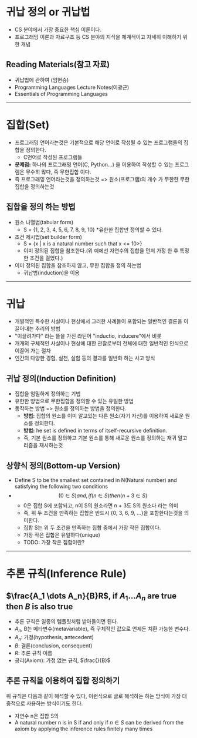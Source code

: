 # 귀납 정의 or 귀납법
* CS 분야에서 가장 중요한 핵심 이론이다.
* 프로그래밍 이론과 자료구조 등 CS 분야의 지식을 체계적이고 자세히 이해하기 위한 개념

## Reading Materials(참고 자료)
* 귀납법에 관하여 (임현승)
* Programming Languages Lecture Notes(이광근)
* Essentials of Programming Languages

***

# 집합(Set)
* 프로그래밍 언어라는것은 기본적으로 해당 언어로 작성될 수 있는 프로그램들의 집합을 정의한다.
    * C언어로 작성된 프로그램들
* **문제점:** 하나의 프로그래밍 언어(C, Python...) 을 이용하여 작성할 수 있는 프로그램은 무수히 많다, 즉 무한집합 이다.
* 즉 프로그래밍 언어라는것을 정의하는것 => 원소(프로그램)의 개수 가 무한한 무한집합을 정의하는것

## 집합을 정의 하는 방법
* 원소 나열법(tabular form)
    * S = {1, 2, 3, 4, 5, 6, 7, 8, 9, 10}
    *유한한 집합만 정의할 수 있다.
* 조건 제시법(set builder form)
    * S = {x | x is a natural number such that x <= 10>}
    * 이미 정의된 집합을 참조한다.(위 예에선 자연수의 집합을 먼저 가정 한 후 특정한 조건을 걸었다.)
* 이미 정의된 집합을 참조하지 않고, 무한 집합을 정의 하는법
    * 귀납법(induction)을 이용

***

# 귀납
* 개별적인 특수한 사실이나 현상에서 그러한 사례들이 포함되는 일반적인 결론을 이끌어내는 추리의 방법
* "이끌려가다" 라는 뜰을 가진 라틴어 "inductio, inducere"에서 비롯
* 개개의 구체적인 사실이나 현상에 대한 관찰로부터 전체에 대한 일반적인 인식으로 이끌어 가는 절차
* 인간의 다양한 경험, 실천, 실험 등의 결과를 일반화 하는 사고 방식

## 귀납 정의(Induction Definition)
* 집합을 엄밀하게 정의하는 기법
* 유한한 방법으로 무한집합을 정의할 수 있는 유일한 방법
* 동작하는 방법 => 원소를 정의하는 방법을 정의한다.
    * **방법:** 집합의 원소를 이미 알고있는 다른 원소(자기 자신)를 이용하여 새로운 원소를 정의한다.
    * **방법:** he set is defined in terms of itself-recursive definition.
    * 즉, 기본 원소를 정의하고 기본 원소를 통해 새로운 원소를 정의하는 재귀 알고리즘을 재시하는것

## 상향식 정의(Bottom-up Version)
* Define S to be the smallest set contained in N(Natural number) and satisfying the following two conditions
* $$(0 \in S) and, if (n \in S) then (n + 3 \in S) $$
    * 0은 집합 S에 포함되고, n이 S의 원소라면 n + 3도 S의 원소다 라는 의미
    * 즉, 위 두 조건을 만족하는 집합은 반드시 {0, 3, 6, 9, ...}을 포함한다는것을 의미한다.
    * 집합 S는 위 두 조건을 만족하는 집합 중에서 가장 작은 집합이다.
    * 가장 작은 집합은 유일하다(unique)
    * TODO: 가장 작은 집합이란?

***

# 추론 규칙(Inference Rule)
## $\frac{A_1 \dots A_n}{B}R$, if $A_1 \dots A_n$ are true then $B$ is also true
* 추론 규칙은 일종의 템플릿처럼 받아들이면 된다.
* $A_n$, B는 메타변수(metavariable), 즉 구체적인 값으로 언제든 치환 가능한 변수다.
* $A_n$: 가정(hypothesis, antecedent)
* $B$: 결론(conclusion, consequent)
* $R$: 추론 규칙 이름
* 공리(Axiom): 가정 없는 규칙, $\frac{}{B}$

## 추론 규칙을 이용하여 집합 정의하기


위 규칙은 다음과 같이 해석할 수 있다, 이런식으로 글로 해석하는 하는 방식이 가장 대중적으로 사용하는 방식이기도 한다.
* 자연수 n은 집합 S의
* A natural number n is in S if and only if $n \in S$ can be derived from the axiom by applying the inference rules finitely many times

